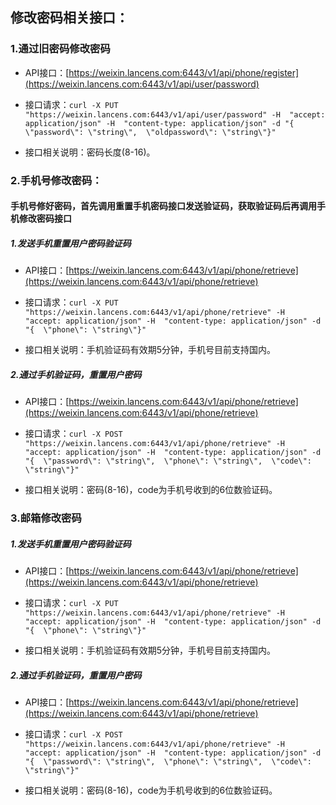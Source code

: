 ## 修改密码相关接口：

### 1.通过旧密码修改密码

* API接口：[https://weixin.lancens.com:6443/v1/api/phone/register](https://weixin.lancens.com:6443/v1/api/user/password)

* 接口请求：`curl -X PUT "https://weixin.lancens.com:6443/v1/api/user/password" -H  "accept: application/json" -H  "content-type: application/json" -d "{  \"password\": \"string\",  \"oldpassword\": \"string\"}"`

* 接口相关说明：密码长度\(8-16\)。

### 2.手机号修改密码：

#### 手机号修好密码，首先调用重置手机密码接口发送验证码，获取验证码后再调用手机修改密码接口

##### 1.发送手机重置用户密码验证码

* API接口：[https://weixin.lancens.com:6443/v1/api/phone/retrieve](https://weixin.lancens.com:6443/v1/api/phone/retrieve)

* 接口请求：`curl -X PUT "https://weixin.lancens.com:6443/v1/api/phone/retrieve" -H  "accept: application/json" -H  "content-type: application/json" -d "{  \"phone\": \"string\"}"`

* 接口相关说明：手机验证码有效期5分钟，手机号目前支持国内。

##### 2.通过手机验证码，重置用户密码

* API接口：[https://weixin.lancens.com:6443/v1/api/phone/retrieve](https://weixin.lancens.com:6443/v1/api/phone/retrieve)

* 接口请求：`curl -X POST "https://weixin.lancens.com:6443/v1/api/phone/retrieve" -H  "accept: application/json" -H  "content-type: application/json" -d "{  \"password\": \"string\",  \"phone\": \"string\",  \"code\": \"string\"}"`

* 接口相关说明：密码\(8-16\)，code为手机号收到的6位数验证码。

### 3.邮箱修改密码

##### 1.发送手机重置用户密码验证码

* API接口：[https://weixin.lancens.com:6443/v1/api/phone/retrieve](https://weixin.lancens.com:6443/v1/api/phone/retrieve)

* 接口请求：`curl -X PUT "https://weixin.lancens.com:6443/v1/api/phone/retrieve" -H  "accept: application/json" -H  "content-type: application/json" -d "{  \"phone\": \"string\"}"`

* 接口相关说明：手机验证码有效期5分钟，手机号目前支持国内。

##### 2.通过手机验证码，重置用户密码

* API接口：[https://weixin.lancens.com:6443/v1/api/phone/retrieve](https://weixin.lancens.com:6443/v1/api/phone/retrieve)

* 接口请求：`curl -X POST "https://weixin.lancens.com:6443/v1/api/phone/retrieve" -H  "accept: application/json" -H  "content-type: application/json" -d "{  \"password\": \"string\",  \"phone\": \"string\",  \"code\": \"string\"}"`

* 接口相关说明：密码\(8-16\)，code为手机号收到的6位数验证码。



